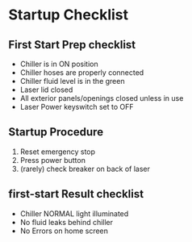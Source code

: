 # Startup Checklist

## First Start Prep checklist

- Chiller is in ON position
- Chiller hoses are properly connected
- Chiller fluid level is in the green
- Laser lid closed
- All exterior panels/openings closed unless in use
- Laser Power keyswitch set to OFF

## Startup Procedure

1. Reset emergency stop
2. Press power button
3. (rarely) check breaker on back of laser

## first-start Result checklist

- Chiller NORMAL light illuminated
- No fluid leaks behind chiller
- No Errors on home screen
